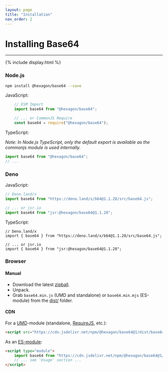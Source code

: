 ```yaml
---
layout: page
title: "Installation"
nav_order: 2
---
```


# Installing Base64

---

{% include display.html %}

### Node.js

```bash
npm install @hexagon/base64 --save
```

JavaScript:

```javascript
	// ESM Import
	import base64 from "@hexagon/base64";

	// ... or CommonJS Require
	const base64 = require("@hexagon/base64");
```

TypeScript:

*Note: In Node.js TypeScript, only the default export is available as the commonjs module is used internally.*

```javascript
import base64 from "@hexagon/base64";
// ...
```

### Deno

JavaScript:

```javascript
// Deno.land/x
import base64 from "https://deno.land/x/b64@1.1.28/src/base64.js";

// ... or jsr.io
import base64 from "jsr:@hexagon/base64@1.1.28";
```

TypeScript:

```
// Deno.land/x
import { base64 } from "https://deno.land/x/b64@1.1.28/src/base64.js";

// ... or jsr.io
import { base64 } from "jsr:@hexagon/base64@1.1.28";
```

### Browser

#### Manual

- Download the latest [zipball](https://github.com/Hexagon/base64/archive/refs/heads/master.zip).
- Unpack.
- Grab `base64.min.js` (UMD and standalone) or `base64.min.mjs` (ES-module) from the [dist/](/dist) folder.

#### CDN

For a [UMD](https://github.com/umdjs/umd)-module (standalone, [RequireJS](https://requirejs.org/), etc.):

```html
<script src="https://cdn.jsdelivr.net/npm/@hexagon/base64@1/dist/base64.min.js"></script>
```

As an [ES-module](https://developer.mozilla.org/en-US/docs/Web/JavaScript/Guide/Modules):

```html
<script type="module">
    import base64 from "https://cdn.jsdelivr.net/npm/@hexagon/base64@1/dist/base64.min.mjs";
    // ... see 'Usage' section ...
</script>
```